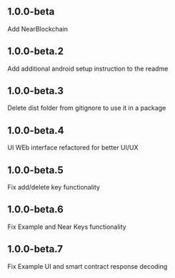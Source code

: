## 1.0.0-beta

Add NearBlockchain

## 1.0.0-beta.2

Add additional android setup instruction to the readme

## 1.0.0-beta.3

Delete dist folder from gitignore to use it in a package

## 1.0.0-beta.4

UI WEb interface refactored for better UI/UX

## 1.0.0-beta.5

Fix add/delete key functionality

## 1.0.0-beta.6

Fix Example and Near Keys functionality

## 1.0.0-beta.7

Fix Example UI and smart contract response decoding
